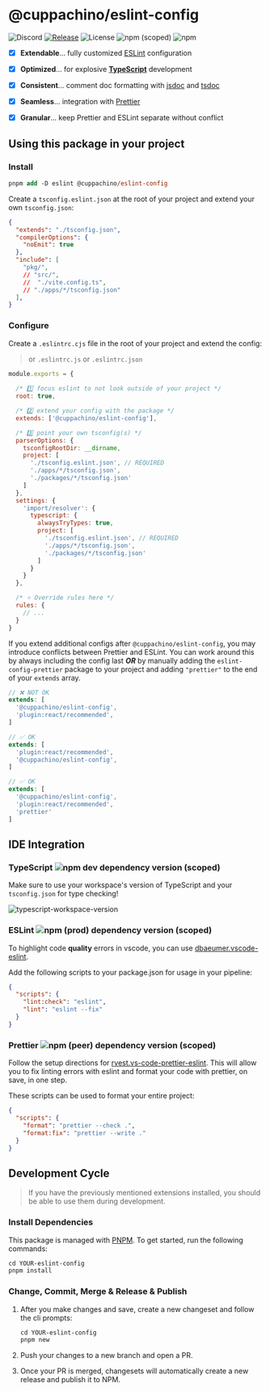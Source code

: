 # @cuppachino/eslint-config

![Discord](https://img.shields.io/discord/1080840305441525766?color=5865f2&label=&logo=discord&logoColor=ffffff)
[![Release](https://github.com/cuppachino/eslint-config/actions/workflows/release.yml/badge.svg?branch=main)](https://github.com/cuppachino/eslint-config/actions/workflows/release.yml)
![License](https://img.shields.io/github/license/cuppachino/eslint-config?color=ffca4a)
![npm (scoped)](https://img.shields.io/npm/v/@cuppachino/eslint-config?color=%23fb3e44)
![npm](https://img.shields.io/npm/dw/@cuppachino/eslint-config)

- [x] **Extendable**... fully customized [ESLint](https://eslint.org/) configuration

- [x] **Optimized**... for explosive [**TypeScript**](https://www.typescriptlang.org/) development

- [x] **Consistent**... comment doc formatting with [jsdoc](https://github.com/gajus/eslint-plugin-jsdoc) and [tsdoc](https://tsdoc.org/)

- [x] **Seamless**... integration with [Prettier](https://prettier.io/)

- [x] **Granular**... keep Prettier and ESLint separate without conflict

## Using this package in your project

### Install

```ps
pnpm add -D eslint @cuppachino/eslint-config
```

Create a `tsconfig.eslint.json` at the root of your project and extend your own `tsconfig.json`:

```json
{
  "extends": "./tsconfig.json",
  "compilerOptions": {
    "noEmit": true
  },
  "include": [
    "pkg/",
    // "src/",
    //  "./vite.config.ts",
    // "./apps/*/tsconfig.json"
  ],
}
```

### Configure

Create a `.eslintrc.cjs` file in the root of your project and extend the config:

> or `.eslintrc.js` or `.eslintrc.json`

```js
module.exports = {
  
  /* 1️⃣ focus eslint to not look outside of your project */
  root: true, 

  /* 2️⃣ extend your config with the package */
  extends: ['@cuppachino/eslint-config'], 

  /* 3️⃣ point your own tsconfig(s) */
  parserOptions: {
    tsconfigRootDir: __dirname,
    project: [
      './tsconfig.eslint.json', // REQUIRED
      './apps/*/tsconfig.json',
      './packages/*/tsconfig.json'
    ]
  },
  settings: {
    'import/resolver': {
      typescript: {
        alwaysTryTypes: true,
        project: [
          './tsconfig.eslint.json', // REQUIRED
          './apps/*/tsconfig.json',
          './packages/*/tsconfig.json'
        ]
      }
    }
  },

  /* ⭐ Override rules here */
  rules: {
    // ...
  }
}
```

If you extend additional configs after `@cuppachino/eslint-config`, you may introduce conflicts between Prettier and ESLint. You can work around this by always including the config last ***OR*** by manually adding the `eslint-config-prettier` package to your project and adding `"prettier"` to the end of your `extends` array.

```js
// ❌ NOT OK
extends: [
  '@cuppachino/eslint-config',
  'plugin:react/recommended',
]
```

```js
// ✅ OK
extends: [
  'plugin:react/recommended',
  '@cuppachino/eslint-config',
]
```

```js
// ✅ OK
extends: [
  '@cuppachino/eslint-config',
  'plugin:react/recommended',
  'prettier'
]
```

## IDE Integration

### TypeScript ![npm dev dependency version (scoped)](https://img.shields.io/npm/dependency-version/@cuppachino/eslint-config/dev/typescript?style=flat-square&label)

Make sure to use your workspace's version of TypeScript and your `tsconfig.json` for type checking!

![typescript-workspace-version](https://github.com/cuppachino/eslint-config/blob/faaed332bd057b3f1b22eb875e2d10e66d4c1cdc/typescript-use-workspace-version.png)

### ESLint ![npm (prod) dependency version (scoped)](https://img.shields.io/npm/dependency-version/@cuppachino/eslint-config/eslint?style=flat-square&label)

To highlight code **quality** errors in vscode, you can use [dbaeumer.vscode-eslint](https://github.com/Microsoft/vscode-eslint).

Add the following scripts to your package.json for usage in your pipeline:

```json
{
  "scripts": {
    "lint:check": "eslint",
    "lint": "eslint --fix"
  }
}
```

### Prettier ![npm (peer) dependency version (scoped)](https://img.shields.io/npm/dependency-version/@cuppachino/eslint-config/dev/prettier?style=flat-square&label)

Follow the setup directions for [rvest.vs-code-prettier-eslint](https://github.com/idahogurl/vs-code-prettier-eslint). This will allow you to fix linting errors with eslint and format your code with prettier, on save, in one step.

These scripts can be used to format your entire project:

```json
{
  "scripts": {
    "format": "prettier --check .",
    "format:fix": "prettier --write ."
  }
}
```

## Development Cycle

> If you have the previously mentioned extensions installed, you should be able to use them during development.

### Install Dependencies

This package is managed with [PNPM](https://pnpm.js.org/). To get started, run the following commands:

```ps
cd YOUR-eslint-config
pnpm install
```

### Change, Commit, Merge & Release & Publish

1. After you make changes and save, create a new changeset and follow the cli prompts:

    ```ps
    cd YOUR-eslint-config
    pnpm new
    ```

2. Push your changes to a new branch and open a PR.

3. Once your PR is merged, changesets will automatically create a new
release and publish it to NPM.
